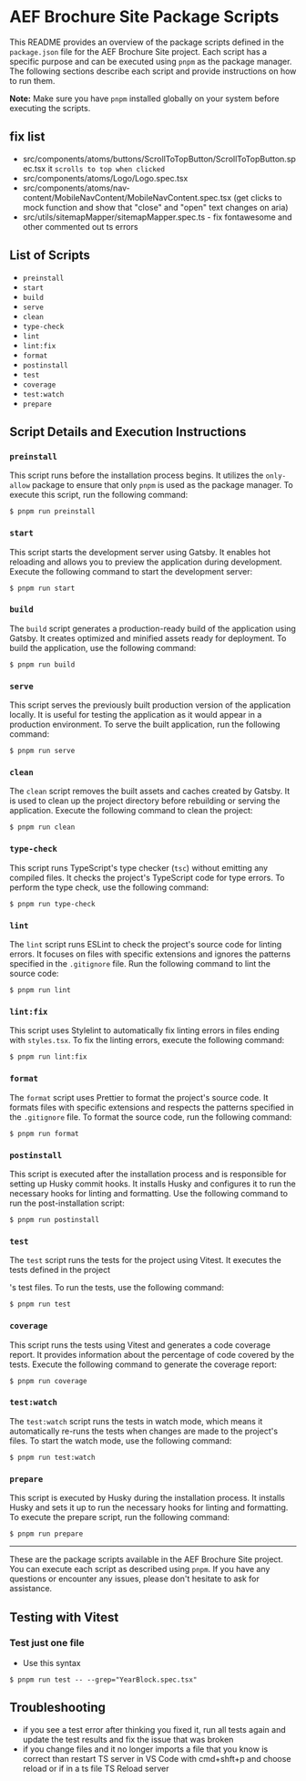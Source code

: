 # AEF Brochure Site Package Scripts

This README provides an overview of the package scripts defined in the `package.json` file for the AEF Brochure Site project. Each script has a specific purpose and can be executed using `pnpm` as the package manager. The following sections describe each script and provide instructions on how to run them.

**Note:** Make sure you have `pnpm` installed globally on your system before executing the scripts.

## fix list

- src/components/atoms/buttons/ScrollToTopButton/ScrollToTopButton.spec.tsx it `scrolls to top when clicked`
- src/components/atoms/Logo/Logo.spec.tsx
- src/components/atoms/nav-content/MobileNavContent/MobileNavContent.spec.tsx (get clicks to mock function and show that "close" and "open" text changes on aria)
- src/utils/sitemapMapper/sitemapMapper.spec.ts - fix fontawesome
  and other commented out ts errors

## List of Scripts

- `preinstall`
- `start`
- `build`
- `serve`
- `clean`
- `type-check`
- `lint`
- `lint:fix`
- `format`
- `postinstall`
- `test`
- `coverage`
- `test:watch`
- `prepare`

## Script Details and Execution Instructions

### `preinstall`

This script runs before the installation process begins. It utilizes the `only-allow` package to ensure that only `pnpm` is used as the package manager. To execute this script, run the following command:

```shell
$ pnpm run preinstall
```

### `start`

This script starts the development server using Gatsby. It enables hot reloading and allows you to preview the application during development. Execute the following command to start the development server:

```shell
$ pnpm run start
```

### `build`

The `build` script generates a production-ready build of the application using Gatsby. It creates optimized and minified assets ready for deployment. To build the application, use the following command:

```shell
$ pnpm run build
```

### `serve`

This script serves the previously built production version of the application locally. It is useful for testing the application as it would appear in a production environment. To serve the built application, run the following command:

```shell
$ pnpm run serve
```

### `clean`

The `clean` script removes the built assets and caches created by Gatsby. It is used to clean up the project directory before rebuilding or serving the application. Execute the following command to clean the project:

```shell
$ pnpm run clean
```

### `type-check`

This script runs TypeScript's type checker (`tsc`) without emitting any compiled files. It checks the project's TypeScript code for type errors. To perform the type check, use the following command:

```shell
$ pnpm run type-check
```

### `lint`

The `lint` script runs ESLint to check the project's source code for linting errors. It focuses on files with specific extensions and ignores the patterns specified in the `.gitignore` file. Run the following command to lint the source code:

```shell
$ pnpm run lint
```

### `lint:fix`

This script uses Stylelint to automatically fix linting errors in files ending with `styles.tsx`. To fix the linting errors, execute the following command:

```shell
$ pnpm run lint:fix
```

### `format`

The `format` script uses Prettier to format the project's source code. It formats files with specific extensions and respects the patterns specified in the `.gitignore` file. To format the source code, run the following command:

```shell
$ pnpm run format
```

### `postinstall`

This script is executed after the installation process and is responsible for setting up Husky commit hooks. It installs Husky and configures it to run the necessary hooks for linting and formatting. Use the following command to run the post-installation script:

```shell
$ pnpm run postinstall
```

### `test`

The `test` script runs the tests for the project using Vitest. It executes the tests defined in the project

's test files. To run the tests, use the following command:

```shell
$ pnpm run test
```

### `coverage`

This script runs the tests using Vitest and generates a code coverage report. It provides information about the percentage of code covered by the tests. Execute the following command to generate the coverage report:

```shell
$ pnpm run coverage
```

### `test:watch`

The `test:watch` script runs the tests in watch mode, which means it automatically re-runs the tests when changes are made to the project's files. To start the watch mode, use the following command:

```shell
$ pnpm run test:watch
```

### `prepare`

This script is executed by Husky during the installation process. It installs Husky and sets it up to run the necessary hooks for linting and formatting. To execute the prepare script, run the following command:

```shell
$ pnpm run prepare
```

---

These are the package scripts available in the AEF Brochure Site project. You can execute each script as described using `pnpm`. If you have any questions or encounter any issues, please don't hesitate to ask for assistance.

## Testing with Vitest

### Test just one file

- Use this syntax

```shell
$ pnpm run test -- --grep="YearBlock.spec.tsx"
```

## Troubleshooting

- if you see a test error after thinking you fixed it, run all tests again and update the test results and fix the issue that was broken
- if you change files and it no longer imports a file that you know is correct than restart TS server in VS Code with cmd+shft+p
  and choose reload or if in a ts file TS Reload server
